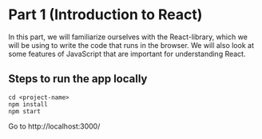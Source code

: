 # Part 1 (Introduction to React)
In this part, we will familiarize ourselves with the React-library, which we will be using to write the code that runs in the browser. We will also look at some features of JavaScript that are important for understanding React.

## Steps to run the app locally
```
cd <project-name>
npm install
npm start
```
Go to http://localhost:3000/
